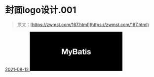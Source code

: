 <!--yml
category: 未分类
date: 0001-01-01 00:00:00
-->

# 封面logo设计.001

> 原文：[https://zwmst.com/167.html](https://zwmst.com/167.html)

   [ <time datetime="2021-08-12T09:32:41+08:00"> 2021-08-12 </time> ](https://zwmst.com/%e5%b0%81%e9%9d%a2logo%e8%ae%be%e8%ae%a1-001-2)  [![](img/64f14a94ba07988df5fa59dabd39f2a1.png)](https://zwmst.com/wp-content/uploads/2021/08/1628731961-14ba343e526eb7b.jpeg)